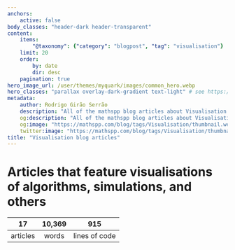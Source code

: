 ```yaml
---
anchors:
    active: false
body_classes: "header-dark header-transparent"
content:
    items:
        "@taxonomy": {"category": "blogpost", "tag": "visualisation"}
    limit: 20
    order:
        by: date
        dir: desc
    pagination: true
hero_image_url: /user/themes/myquark/images/common_hero.webp
hero_classes: "parallax overlay-dark-gradient text-light" # see https://demo.getgrav.org/blog-skeleton/blog/hero-classes
metadata:
    author: Rodrigo Girão Serrão
    description: "All of the mathspp blog articles about Visualisation."
    og:description: "All of the mathspp blog articles about Visualisation."
    og:image: "https://mathspp.com/blog/tags/Visualisation/thumbnail.webp"
    twitter:image: "https://mathspp.com/blog/tags/Visualisation/thumbnail.webp"
title: "Visualisation blog articles"
---
```



# Articles that feature visualisations of algorithms, simulations, and others


<table class="stats-table">
    <thead>
        <tr>
            <th style="text-align: center;">17</th>
            <th style="text-align: center;">10,369</th>
            <th style="text-align: center;">915</th>
        </tr>
    </thead>
    <tbody>
        <tr>
            <td style="text-align: center;">articles</td>
            <td style="text-align: center;">words</td>
            <td style="text-align: center;">lines of code</td>
        </tr>
    </tbody>
</table>